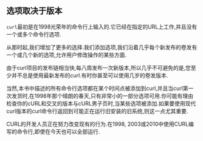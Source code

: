 
## 选项取决于版本

`curl`最初是在1998光荣年的命令行上输入的.它已经在指定的URL上工作,并且没有一个或多个命令行选项.

从那时起,我们增加了更多的选择.我们添加选项,我们沿着几乎每个新发布的卷发有一个或几个新的选项,允许用户修改操作的某些方面.

由于curl项目的发布链相当快,每八周发布一次新版本,所以几乎不可避免的是,您至少并不总是使用最新发布的curl.有时你甚至可以使用几岁的卷发版本.

当然,本书中描述的所有命令行选项都在某个时间点被添加到curl,并且当curl第一次发货时,在1998年那个晴朗的春天,只有非常小的一部分选项可用.你可能有理由检查你的cURL和交叉的版本与cURL男子页时,当某些选项被添加.如果要使用现代curl版本的curl命令行返回到可能正在运行旧安装的旧系统,则这一点尤其重要.

CURL的开发人员正在努力改变现有的行为.在1998, 2003或2010中使用CURL编写的命令行,即使在今天也可以全部运行.

